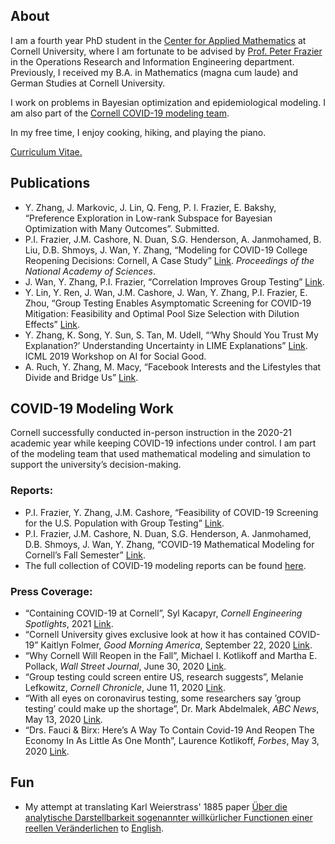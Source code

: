 ## About
I am a fourth year PhD student in the [Center for Applied Mathematics](https://www.cam.cornell.edu/cam) at Cornell University, where I am fortunate to be advised by [Prof. Peter Frazier](https://people.orie.cornell.edu/pfrazier/) in the Operations Research and Information Engineering department. Previously, I received my B.A. in Mathematics (magna cum laude) and German Studies at Cornell University.

I work on problems in Bayesian optimization and epidemiological modeling. I am also part of the [Cornell COVID-19 modeling team](https://datasciencecenter.cornell.edu/research/covid-19-mathematical-modeling-for-cornells-fall-semester/).

In my free time, I enjoy cooking, hiking, and playing the piano.

<a href="files/YujiaZhang_CV_running.pdf" target="_blank">Curriculum Vitae.</a>



## Publications
* Y. Zhang, J. Markovic, J. Lin, Q. Feng, P. I. Frazier, E. Bakshy, “Preference Exploration in Low-rank Subspace for Bayesian Optimization with Many Outcomes”. Submitted.
* P.I. Frazier, J.M. Cashore, N. Duan, S.G. Henderson, A. Janmohamed, B. Liu, D.B. Shmoys, J. Wan, Y. Zhang, “Modeling for COVID-19 College Reopening Decisions: Cornell, A Case Study” [Link](https://www.pnas.org/content/119/2/e2112532119). *Proceedings of the National Academy of Sciences*.
* J. Wan, Y. Zhang, P.I. Frazier, “Correlation Improves Group Testing” [Link](https://arxiv.org/abs/2111.07517).
* Y. Lin, Y. Ren, J. Wan, J.M. Cashore, J. Wan, Y. Zhang, P.I. Frazier, E. Zhou, “Group Testing Enables Asymptomatic Screening for COVID-19 Mitigation: Feasibility and Optimal Pool Size Selection with Dilution Effects” [Link](https://arxiv.org/pdf/2008.06642.pdf).
* Y. Zhang, K. Song, Y. Sun, S. Tan, M. Udell, “‘Why Should You Trust My Explanation?’ Understanding Uncertainty in LIME Explanations” [Link](https://arxiv.org/abs/1904.12991). ICML 2019 Workshop on AI for Social Good. 
* A. Ruch, Y. Zhang, M. Macy, “Facebook Interests and the Lifestyles that Divide and Bridge Us” [Link](https://drive.google.com/file/d/1tSqmMV2wQiMn8k65RioXay5LY49fAEJQ/view).


## COVID-19 Modeling Work
Cornell successfully conducted in-person instruction in the 2020-21 academic year while keeping COVID-19 infections under control. I am part of the modeling team that used mathematical modeling and simulation to support the university’s decision-making.

### Reports: 
* P.I. Frazier, Y. Zhang, J.M. Cashore, “Feasibility of COVID-19 Screening for the U.S. Population with Group Testing” [Link](https://docs.google.com/document/d/1hw5K5V7XOug_r6CQ0UYt25szQxXFPmZmFhK15ZpH5U0/edit#heading=h.1bjgrg7lbia7).
* P.I. Frazier, J.M. Cashore, N. Duan, S.G. Henderson, A. Janmohamed, D.B. Shmoys, J. Wan, Y. Zhang, “COVID-19 Mathematical Modeling for Cornell’s Fall Semester” [Link](https://covid.cornell.edu/_assets/files/covid_19_modeling_main_report.pdf).
* The full collection of COVID-19 modeling reports can be found [here](https://covid.cornell.edu/testing/modeling/).

### Press Coverage:
* “Containing COVID-19 at Cornell”, Syl Kacapyr, *Cornell Engineering Spotlights*, 2021 [Link](https://www.engineering.cornell.edu/spotlights/containing-covid-19-cornell).
* “Cornell University gives exclusive look at how it has contained COVID-19” Kaitlyn Folmer, *Good Morning America*, September 22, 2020 [Link](https://abcnews.go.com/GMA/Wellness/video/cornell-university-exclusive-contained-covid-19-73163035).
*	“Why Cornell Will Reopen in the Fall”, Michael I. Kotlikoff and Martha E. Pollack, *Wall Street Journal*, June 30, 2020 [Link](https://www.wsj.com/articles/why-cornell-will-reopen-in-the-fall-11593535516).
* “Group testing could screen entire US, research suggests”, Melanie Lefkowitz, *Cornell Chronicle*, June 11, 2020 [Link](https://news.cornell.edu/stories/2020/06/group-testing-could-screen-entire-us-research-suggests).
* “With all eyes on coronavirus testing, some researchers say ’group testing’ could make up the shortage”, Dr. Mark Abdelmalek, *ABC News*, May 13, 2020 [Link](https://abcnews.go.com/Health/eyes-coronavirus-testing-researchers-group-testing-make-shortage/story?id=70658896).
* “Drs. Fauci & Birx: Here’s A Way To Contain Covid-19 And Reopen The Economy In As Little As One Month”, Laurence Kotlikoff, *Forbes*, May 3, 2020 [Link](https://www.forbes.com/sites/kotlikoff/2020/05/03/dr-fauci-heres-a-way-to-contain-covid-19-and-reopen-the-economy-in-as-little-as-one-month/?sh=73b664bc1c7a).


## Fun

* My attempt at translating Karl Weierstrass' 1885 paper [Über die analytische Darstellbarkeit sogenannter willkürlicher Functionen einer reellen Veränderlichen](https://www.cambridge.org/core/books/mathematische-werke/uber-die-analytische-darstellbarkeit-sogenannter-willkurlicher-functionen-reeller-argumente/8C407E36F74E4257BF4A9A19CA661B93) to <a href="files/Weierstrass_Translation.pdf" target="_blank">English</a>.
